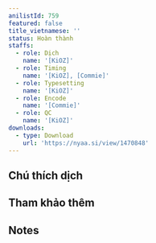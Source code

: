 ```yaml
---
anilistId: 759
featured: false
title_vietnamese: ''
status: Hoàn thành
staffs:
  - role: Dịch
    name: '[KiOZ]'
  - role: Timing
    name: '[KiOZ], [Commie]'
  - role: Typesetting
    name: '[KiOZ]'
  - role: Encode
    name: '[Commie]'
  - role: QC
    name: '[KiOZ]'
downloads:
  - type: Download
    url: 'https://nyaa.si/view/1470848'
---
```

## Chú thích dịch

## Tham khảo thêm

## Notes
